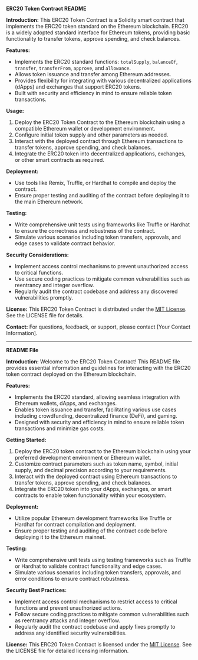 **ERC20 Token Contract README**

**Introduction:**
This ERC20 Token Contract is a Solidity smart contract that implements the ERC20 token standard on the Ethereum blockchain. ERC20 is a widely adopted standard interface for Ethereum tokens, providing basic functionality to transfer tokens, approve spending, and check balances.

**Features:**
- Implements the ERC20 standard functions: `totalSupply`, `balanceOf`, `transfer`, `transferFrom`, `approve`, and `allowance`.
- Allows token issuance and transfer among Ethereum addresses.
- Provides flexibility for integrating with various decentralized applications (dApps) and exchanges that support ERC20 tokens.
- Built with security and efficiency in mind to ensure reliable token transactions.

**Usage:**
1. Deploy the ERC20 Token Contract to the Ethereum blockchain using a compatible Ethereum wallet or development environment.
2. Configure initial token supply and other parameters as needed.
3. Interact with the deployed contract through Ethereum transactions to transfer tokens, approve spending, and check balances.
4. Integrate the ERC20 token into decentralized applications, exchanges, or other smart contracts as required.

**Deployment:**
- Use tools like Remix, Truffle, or Hardhat to compile and deploy the contract.
- Ensure proper testing and auditing of the contract before deploying it to the main Ethereum network.

**Testing:**
- Write comprehensive unit tests using frameworks like Truffle or Hardhat to ensure the correctness and robustness of the contract.
- Simulate various scenarios including token transfers, approvals, and edge cases to validate contract behavior.

**Security Considerations:**
- Implement access control mechanisms to prevent unauthorized access to critical functions.
- Use secure coding practices to mitigate common vulnerabilities such as reentrancy and integer overflow.
- Regularly audit the contract codebase and address any discovered vulnerabilities promptly.

**License:**
This ERC20 Token Contract is distributed under the [MIT License](https://opensource.org/licenses/MIT). See the LICENSE file for details.

**Contact:**
For questions, feedback, or support, please contact [Your Contact Information].

---
**README File**

**Introduction:**
Welcome to the ERC20 Token Contract! This README file provides essential information and guidelines for interacting with the ERC20 token contract deployed on the Ethereum blockchain.

**Features:**
- Implements the ERC20 standard, allowing seamless integration with Ethereum wallets, dApps, and exchanges.
- Enables token issuance and transfer, facilitating various use cases including crowdfunding, decentralized finance (DeFi), and gaming.
- Designed with security and efficiency in mind to ensure reliable token transactions and minimize gas costs.

**Getting Started:**
1. Deploy the ERC20 token contract to the Ethereum blockchain using your preferred development environment or Ethereum wallet.
2. Customize contract parameters such as token name, symbol, initial supply, and decimal precision according to your requirements.
3. Interact with the deployed contract using Ethereum transactions to transfer tokens, approve spending, and check balances.
4. Integrate the ERC20 token into your dApps, exchanges, or smart contracts to enable token functionality within your ecosystem.

**Deployment:**
- Utilize popular Ethereum development frameworks like Truffle or Hardhat for contract compilation and deployment.
- Ensure proper testing and auditing of the contract code before deploying it to the Ethereum mainnet.

**Testing:**
- Write comprehensive unit tests using testing frameworks such as Truffle or Hardhat to validate contract functionality and edge cases.
- Simulate various scenarios including token transfers, approvals, and error conditions to ensure contract robustness.

**Security Best Practices:**
- Implement access control mechanisms to restrict access to critical functions and prevent unauthorized actions.
- Follow secure coding practices to mitigate common vulnerabilities such as reentrancy attacks and integer overflow.
- Regularly audit the contract codebase and apply fixes promptly to address any identified security vulnerabilities.

**License:**
This ERC20 Token Contract is licensed under the [MIT License](https://opensource.org/licenses/MIT). See the LICENSE file for detailed licensing information.
